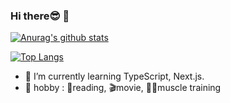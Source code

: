 ### Hi there😎 👋


[![Anurag's github stats](https://github-readme-stats.vercel.app/api?username=ryuji-ito-0222&show_icons=true&theme=dracula)](https://github.com/anuraghazra/github-readme-stats)

[![Top Langs](https://github-readme-stats.vercel.app/api/top-langs/?username=ryuji-ito-0222&langs_count=8)](https://github.com/anuraghazra/github-readme-stats)




- 🌱 I’m currently learning TypeScript, Next.js.
- 🔫 hobby : 📖reading, 🎬movie, 💪🏻muscle training


